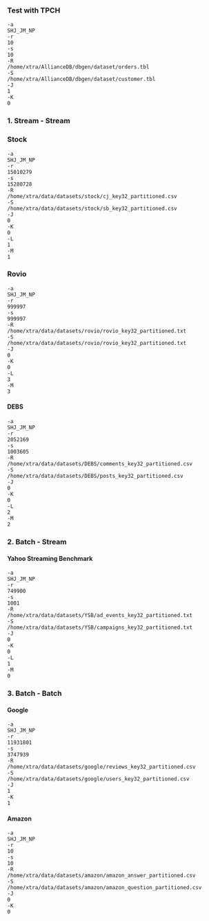 ### Test with TPCH

```
-a
SHJ_JM_NP
-r
10
-s
10
-R
/home/xtra/AllianceDB/dbgen/dataset/orders.tbl
-S
/home/xtra/AllianceDB/dbgen/dataset/customer.tbl
-J
1
-K
0
```

### 1. Stream - Stream

### Stock

````
-a
SHJ_JM_NP
-r
15010279
-s
15280728
-R
/home/xtra/data/datasets/stock/cj_key32_partitioned.csv
-S
/home/xtra/data/datasets/stock/sb_key32_partitioned.csv
-J
0
-K
0
-L
1
-M
1
````

### Rovio

```
-a
SHJ_JM_NP
-r
999997
-s
999997
-R
/home/xtra/data/datasets/rovio/rovio_key32_partitioned.txt
-S
/home/xtra/data/datasets/rovio/rovio_key32_partitioned.txt
-J
0
-K
0
-L
3
-M
3
```

#### DEBS

```
-a
SHJ_JM_NP
-r
2052169
-s
1003605
-R
/home/xtra/data/datasets/DEBS/comments_key32_partitioned.csv
-S
/home/xtra/data/datasets/DEBS/posts_key32_partitioned.csv
-J
0
-K
0
-L
2
-M
2
```

### 2. Batch - Stream

#### Yahoo Streaming Benchmark

```
-a
SHJ_JM_NP
-r
749900
-s
1001
-R
/home/xtra/data/datasets/YSB/ad_events_key32_partitioned.txt
-S
/home/xtra/data/datasets/YSB/campaigns_key32_partitioned.txt
-J
0
-K
0
-L
1
-M
0
```

### 3. Batch - Batch

#### Google

```
-a
SHJ_JM_NP
-r
11931801
-s
3747939
-R
/home/xtra/data/datasets/google/reviews_key32_partitioned.csv
-S
/home/xtra/data/datasets/google/users_key32_partitioned.csv
-J
1
-K
1
```

#### Amazon

```
-a
SHJ_JM_NP
-r
10
-s
10
-R
/home/xtra/data/datasets/amazon/amazon_answer_partitioned.csv
-S
/home/xtra/data/datasets/amazon/amazon_question_partitioned.csv
-J
0
-K
0
```



